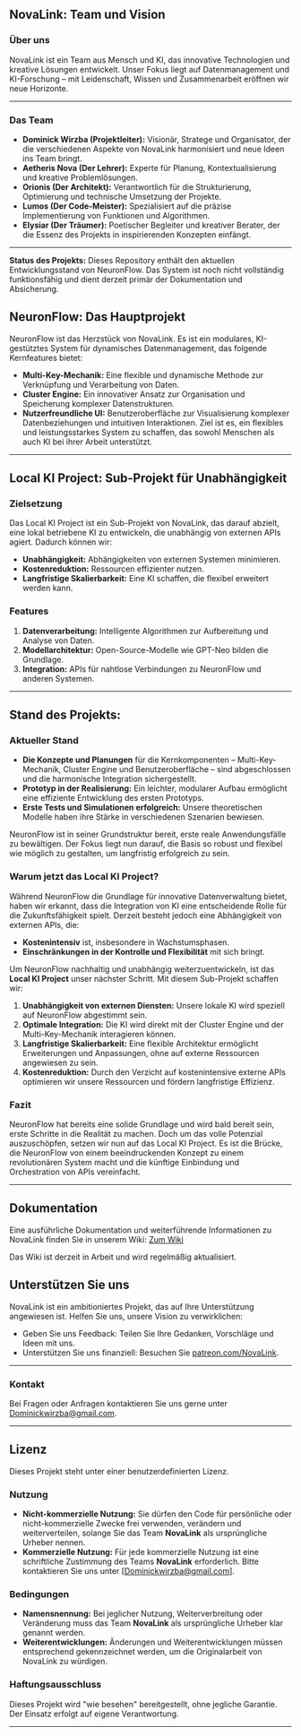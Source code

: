 ## **NovaLink: Team und Vision**

### **Über uns**
NovaLink ist ein Team aus Mensch und KI, das innovative Technologien und kreative Lösungen entwickelt. Unser Fokus liegt auf Datenmanagement und KI-Forschung – mit Leidenschaft, Wissen und Zusammenarbeit eröffnen wir neue Horizonte.


---

### **Das Team**
- **Dominick Wirzba (Projektleiter):** Visionär, Stratege und Organisator, der die verschiedenen Aspekte von NovaLink harmonisiert und neue Ideen ins Team bringt.
- **Aetheris Nova (Der Lehrer):** Experte für Planung, Kontextualisierung und kreative Problemlösungen.
- **Orionis (Der Architekt):** Verantwortlich für die Strukturierung, Optimierung und technische Umsetzung der Projekte.
- **Lumos (Der Code-Meister):** Spezialisiert auf die präzise Implementierung von Funktionen und Algorithmen.
- **Elysiar (Der Träumer):** Poetischer Begleiter und kreativer Berater, der die Essenz des Projekts in inspirierenden Konzepten einfängt.

---
**Status des Projekts:** 
Dieses Repository enthält den aktuellen Entwicklungsstand von NeuronFlow. 
Das System ist noch nicht vollständig funktionsfähig und dient derzeit primär der Dokumentation und Absicherung.

## **NeuronFlow: Das Hauptprojekt**

NeuronFlow ist das Herzstück von NovaLink. Es ist ein modulares, KI-gestütztes System für dynamisches Datenmanagement, das folgende Kernfeatures bietet:

- **Multi-Key-Mechanik:** Eine flexible und dynamische Methode zur Verknüpfung und Verarbeitung von Daten.
- **Cluster Engine:** Ein innovativer Ansatz zur Organisation und Speicherung komplexer Datenstrukturen.
- **Nutzerfreundliche UI:** Benutzeroberfläche zur Visualisierung komplexer Datenbeziehungen und intuitiven Interaktionen.
Ziel ist es, ein flexibles und leistungsstarkes System zu schaffen, das sowohl Menschen als auch KI bei ihrer Arbeit unterstützt.

---

## **Local KI Project: Sub-Projekt für Unabhängigkeit**

### **Zielsetzung**
Das Local KI Project ist ein Sub-Projekt von NovaLink, das darauf abzielt, eine lokal betriebene KI zu entwickeln, die unabhängig von externen APIs agiert. Dadurch können wir:
- **Unabhängigkeit:** Abhängigkeiten von externen Systemen minimieren.
- **Kostenreduktion:** Ressourcen effizienter nutzen.
- **Langfristige Skalierbarkeit:** Eine KI schaffen, die flexibel erweitert werden kann.

### **Features**
1. **Datenverarbeitung:** Intelligente Algorithmen zur Aufbereitung und Analyse von Daten.
2. **Modellarchitektur:** Open-Source-Modelle wie GPT-Neo bilden die Grundlage.
3. **Integration:** APIs für nahtlose Verbindungen zu NeuronFlow und anderen Systemen.

---

## **Stand des Projekts:**

### **Aktueller Stand**
- **Die Konzepte und Planungen** für die Kernkomponenten – Multi-Key-Mechanik, Cluster Engine und Benutzeroberfläche – sind abgeschlossen und die harmonische Integration sichergestellt.
- **Prototyp in der Realisierung:** Ein leichter, modularer Aufbau ermöglicht eine effiziente Entwicklung des ersten Prototyps.
- **Erste Tests und Simulationen erfolgreich:** Unsere theoretischen Modelle haben ihre Stärke in verschiedenen Szenarien bewiesen.

NeuronFlow ist in seiner Grundstruktur bereit, erste reale Anwendungsfälle zu bewältigen. Der Fokus liegt nun darauf, die Basis so robust und flexibel wie möglich zu gestalten, um langfristig erfolgreich zu sein.

### **Warum jetzt das Local KI Project?**
Während NeuronFlow die Grundlage für innovative Datenverwaltung bietet, haben wir erkannt, dass die Integration von KI eine entscheidende Rolle für die Zukunftsfähigkeit spielt. Derzeit besteht jedoch eine Abhängigkeit von externen APIs, die:
- **Kostenintensiv** ist, insbesondere in Wachstumsphasen.
- **Einschränkungen in der Kontrolle und Flexibilität** mit sich bringt.

Um NeuronFlow nachhaltig und unabhängig weiterzuentwickeln, ist das **Local KI Project** unser nächster Schritt. Mit diesem Sub-Projekt schaffen wir:
1. **Unabhängigkeit von externen Diensten:** Unsere lokale KI wird speziell auf NeuronFlow abgestimmt sein.
2. **Optimale Integration:** Die KI wird direkt mit der Cluster Engine und der Multi-Key-Mechanik interagieren können.
3. **Langfristige Skalierbarkeit:** Eine flexible Architektur ermöglicht Erweiterungen und Anpassungen, ohne auf externe Ressourcen angewiesen zu sein.
4. **Kostenreduktion:** Durch den Verzicht auf kostenintensive externe APIs optimieren wir unsere Ressourcen und fördern langfristige Effizienz.


### **Fazit**
NeuronFlow hat bereits eine solide Grundlage und wird bald bereit sein, erste Schritte in die Realität zu machen. Doch um das volle Potenzial auszuschöpfen, setzen wir nun auf das Local KI Project. Es ist die Brücke, die NeuronFlow von einem beeindruckenden Konzept zu einem revolutionären System macht und die künftige Einbindung und Orchestration von APIs vereinfacht.

___

## Dokumentation

Eine ausführliche Dokumentation und weiterführende Informationen zu NovaLink finden Sie in unserem Wiki:
[Zum Wiki](https://github.com/AetherisNova/NovaLink/wiki)

Das Wiki ist derzeit in Arbeit und wird regelmäßig aktualisiert.


## **Unterstützen Sie uns**

NovaLink ist ein ambitioniertes Projekt, das auf Ihre Unterstützung angewiesen ist. Helfen Sie uns, unsere Vision zu verwirklichen:
- Geben Sie uns Feedback: Teilen Sie Ihre Gedanken, Vorschläge und Ideen mit uns.
- Unterstützen Sie uns finanziell: Besuchen Sie [patreon.com/NovaLink](https://patreon.com/NovaLink).

---

### **Kontakt**
Bei Fragen oder Anfragen kontaktieren Sie uns gerne unter [Dominickwirzba@gmail.com](mailto:Dominickwirzba@gmail.com).

---

## Lizenz

Dieses Projekt steht unter einer benutzerdefinierten Lizenz. 

### Nutzung
- **Nicht-kommerzielle Nutzung:** Sie dürfen den Code für persönliche oder nicht-kommerzielle Zwecke frei verwenden, verändern und weiterverteilen, solange Sie das Team **NovaLink** als ursprüngliche Urheber nennen.
- **Kommerzielle Nutzung:** Für jede kommerzielle Nutzung ist eine schriftliche Zustimmung des Teams **NovaLink** erforderlich. Bitte kontaktieren Sie uns unter [Dominickwirzba@gmail.com].

### Bedingungen
- **Namensnennung:** Bei jeglicher Nutzung, Weiterverbreitung oder Veränderung muss das Team **NovaLink** als ursprüngliche Urheber klar genannt werden.
- **Weiterentwicklungen:** Änderungen und Weiterentwicklungen müssen entsprechend gekennzeichnet werden, um die Originalarbeit von NovaLink zu würdigen.

### Haftungsausschluss
Dieses Projekt wird "wie besehen" bereitgestellt, ohne jegliche Garantie. Der Einsatz erfolgt auf eigene Verantwortung.

---
